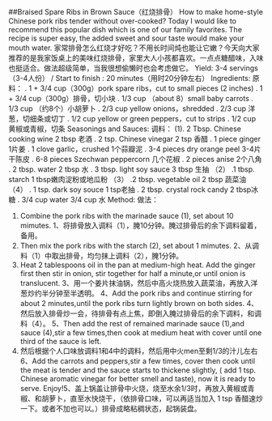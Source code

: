 ##Braised Spare Ribs in Brown Sauce（红烧排骨）
How to make home-style Chinese pork ribs tender without over-cooked? Today I would like to recommend this popular dish which is one of our family favorites. The recipe is super easy, the added sweet and sour taste would make your mouth water.
家常排骨怎么红烧才好吃？不用长时间炖也能让它嫩？今天向大家推荐的是我家饭桌上的美味红烧排骨，家里大人小孩都喜欢。一点点糖醋味，入味也挺适合。做法超级简单，当我很想偷懒时也会考虑做它。
Yield: 3-4 servings（3-4人份） / Start to finish : 20 minutes（用时20分钟左右）
Ingredients:
原料：
. 1 + 3/4 cup（300g）pork spare ribs，cut to small pieces (2 inches)
. 1 + 3/4 cup（300g）排骨，切小块
. 1/3 cup （about 8）small baby carrots
. 1/3 cup （约8个）小胡萝卜
. 2/3 cup yellow onions，shredded
. 2/3 cup 洋葱，切细条或切丁
. 1/2 cup yellow or green peppers，cut to strips
. 1/2 cup 黄椒或青椒，切条
Seasonings and Sauces:
调料：
(1). 2 Tbsp. Chinese cooking wine
2 tbsp 老酒
. 2 tsp. Chinese vinegar
2 tsp 香醋
. 1 piece ginger
1片姜
. 1 clove garlic，crushed
1个蒜瓣泥
. 3-4 pieces dry orange peel
3-4片干陈皮
. 6-8 pieces Szechwan peppercorn
几个花椒
. 2 pieces anise
2个八角
. 2 tbsp. water
2 tbsp 水
. 3 tbsp. light soy sauce
3 tbsp 生抽
（2）
.1 tbsp. starch
1 tbsp嫩肉淀粉或地瓜粉
（3）
.2 tbsp. vegetable oil
2 tbsp 蔬菜油
（4）
. 1 tsp. dark soy souce
1 tsp老抽
. 2 tbsp. crystal rock candy
2 tbsp冰糖
. 3/4 cup water
3/4 cup 水
Method:
做法：
1. Combine the pork ribs with the marinade sauce (1), set about 10 mimutes.
1、将排骨放入调料（1），腌10分钟。腌过排骨后的余下调料留着，备用。
2. Then mix the pork ribs with the starch (2), set about 1 mimutes.
2、从调料（1）中取出排骨，均匀抹上调料（2），腌1分钟。
3. Heat 2 tablespoons oil in the pan at medium-high heat. Add the ginger first then stir in onion, stir together for half a minute,or until onion is translucent.
3、用一个姜片抹油锅，然后中高火烧热放入蔬菜油，再放入洋葱炒约半分钟至半透明。
4、Add the pork ribs and continue stirring for about 2 minutes,until the pork ribs turn lightly brown on both sides.
4、然后放入排骨炒一会，待排骨有点上焦，即倒入腌过排骨后的余下调料，和调料（4）。
5、Then add the rest of remained marinade sauce (1),and sauce (4),stir a few times,then cook at medium heat with cover until one third of the sauce is left.
5. 然后根据个人口味放调料1和4中的调料，然后用中火men至剩1/3的汁儿左右
6、Add the carrots and peppers,stir a few times, cover then cook until the meat is tender and the sauce starts to thickene slightly, ( add 1 tsp. Chinese aromatic vinegar for better smell and taste), now it is ready to serve. Enjoy!5、盖上锅盖让排骨中火烧，烧至水余1/3时，再放入黄椒或青椒、和胡萝卜，直至水快烧干，（依排骨口味，可以再适当加入 1 tsp 香醋速炒一下。或者不加也可以。）排骨成略粘稠状态，起锅装盘。
